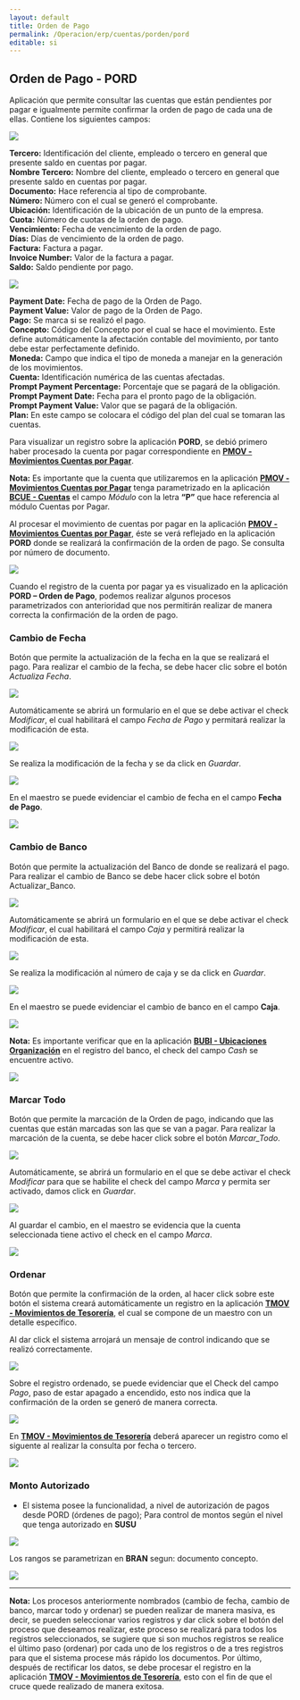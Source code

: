 ```yaml
---
layout: default
title: Orden de Pago
permalink: /Operacion/erp/cuentas/porden/pord
editable: si
---
```


## Orden de Pago - PORD

Aplicación que permite consultar las cuentas que están pendientes por pagar e igualmente permite confirmar la orden de pago de cada una de ellas. Contiene los siguientes campos:


![](PORD1.png)


**Tercero:** Identificación del cliente, empleado o  tercero en general que presente saldo en cuentas por pagar.  
**Nombre Tercero:** Nombre del cliente, empleado o  tercero en general que presente saldo en cuentas por pagar.  
**Documento:** Hace referencia al tipo de comprobante.  
**Número:** Número con el cual se generó el comprobante.  
**Ubicación:** Identificación de la ubicación de un punto de la empresa.  
**Cuota:** Número de cuotas de la orden de pago.  
**Vencimiento:** Fecha de vencimiento de la orden de pago.  
**Días:** Días de vencimiento de la orden de pago.  
**Factura:** Factura a pagar.  
**Invoice Number:** Valor de la factura a pagar.  
**Saldo:** Saldo pendiente por pago. 

![](PORD2.png)


**Payment Date:** Fecha de pago de la Orden de Pago.  
**Payment Value:** Valor de pago de la Orden de Pago.  
**Pago:** Se marca si se realizó el pago.  
**Concepto:** Código del Concepto por el cual se hace el movimiento. Este define automáticamente la afectación contable del movimiento, por tanto debe estar perfectamente definido.  
**Moneda:** Campo que indica el tipo de moneda a manejar en la generación de los movimientos.  
**Cuenta:** Identificación numérica de las cuentas afectadas.  
**Prompt Payment Percentage:** Porcentaje que se pagará de la obligación.  
**Prompt Payment Date:** Fecha para el pronto pago de la obligación.  
**Prompt Payment Value:** Valor que se pagará de la obligación.  
**Plan:** En este campo se colocara el código del plan del cual se tomaran las cuentas.  


Para visualizar un registro sobre la aplicación **PORD**, se debió primero haber procesado la cuenta por pagar correspondiente en [**PMOV - Movimientos Cuentas por Pagar**](https://github.com/OasisCom/Docs/blob/master/Operacion/erp/cuentas/pmovimient/pmov.md).  


**Nota:** Es importante que la cuenta que utilizaremos en la aplicación [**PMOV - Movimientos Cuentas por Pagar**](https://github.com/OasisCom/Docs/blob/master/Operacion/erp/cuentas/pmovimient/pmov.md)  tenga parametrizado en la aplicación [**BCUE - Cuentas**]() el campo _Módulo_ con la letra **“P”** que hace referencia al módulo Cuentas por Pagar.  


Al procesar el movimiento de cuentas por pagar en la aplicación [**PMOV - Movimientos Cuentas por Pagar**](https://github.com/OasisCom/Docs/blob/master/Operacion/erp/cuentas/pmovimient/pmov.md), éste se verá reflejado en la aplicación **PORD** donde se realizará la confirmación de la orden de pago. Se consulta por número de documento.  


![](PORD3.png)


Cuando el registro de la cuenta por pagar ya es visualizado en la aplicación **PORD –  Orden de Pago**, podemos realizar algunos procesos parametrizados con anterioridad que nos permitirán realizar de manera correcta la confirmación de la orden de pago.  


### Cambio de Fecha


Botón que permite la actualización de la fecha en la que se realizará el pago. Para realizar el cambio de la fecha, se debe hacer clic sobre el botón _Actualiza Fecha_.  


![](PORD4.png)


Automáticamente se abrirá un formulario en el que se debe activar el check _Modificar_, el cual habilitará el campo _Fecha de Pago_ y permitará realizar la modificación de esta.  


![](PORD5.png)


Se realiza la modificación de la fecha y se da click en _Guardar_.  


![](PORD6.png)


En el maestro se puede evidenciar el cambio de fecha en el campo **Fecha de Pago**.


![](PORD7.png)


### Cambio de Banco


Botón que permite la actualización del Banco de donde se realizará el pago. Para realizar el cambio de Banco se debe hacer click sobre el botón Actualizar_Banco.  


![](PORD8.png)


Automáticamente se abrirá un formulario en el que se debe activar el check _Modificar_, el cual habilitará el campo _Caja_ y permitirá realizar la modificación de esta.  


![](PORD9.png)


Se realiza la modificación al número de caja y se da click en _Guardar_.  


![](PORD10.png)


En el maestro se puede evidenciar el cambio de banco en el campo **Caja**.  


![](PORD11.png)


**Nota:** Es importante verificar que en la aplicación [**BUBI - Ubicaciones Organización**](https://github.com/OasisCom/Docs/blob/master/Operacion/common/borgan/bubi.md) en el registro del banco, el check del campo _Cash_ se encuentre activo.  


![](BUBI1.png)


### Marcar Todo


Botón que permite la marcación de la Orden de pago, indicando que las cuentas que están marcadas son las que se van a pagar. Para realizar la marcación de la cuenta, se debe hacer click sobre el botón _Marcar_Todo_.  


![](PORD12.png)


Automáticamente, se abrirá un formulario en el que se debe activar el check _Modificar_ para que se habilite el check del campo _Marca_ y permita ser activado, damos click en _Guardar_.  


![](PORD13.png)


Al guardar el cambio, en el maestro se evidencia que la cuenta seleccionada tiene activo el check en el campo _Marca_.  


![](PORD14.png)


### Ordenar


Botón que permite la confirmación de la orden, al hacer click sobre este botón el sistema creará automáticamente un registro en la aplicación [**TMOV - Movimientos de Tesorería**](https://github.com/OasisCom/Docs/blob/master/Operacion/erp/tesoreria/tmovimient/tmov.md), el cual se compone de un maestro con un detalle específico.  


Al dar click el sistema arrojará un mensaje de control indicando que se realizó correctamente.  


![](PORD15.png)


Sobre el registro ordenado, se puede evidenciar que el Check del campo _Pago_, paso de estar apagado a encendido, esto nos indica que la confirmación de la orden se generó de manera correcta.  


![](PORD16.png)


En  [**TMOV - Movimientos de Tesorería**](https://github.com/OasisCom/Docs/blob/master/Operacion/erp/tesoreria/tmovimient/tmov.md) deberá aparecer un registro como el siguente al realizar la consulta por fecha o tercero.  


![](PORD17.png)

### Monto Autorizado

* El sistema posee la funcionalidad, a nivel de autorización de pagos desde PORD (órdenes de pago);  Para control de montos según el nivel que tenga autorizado en **SUSU** 

![](PORD19.png)

Los rangos se parametrizan en **BRAN** segun: documento concepto.  

![](PORD20.png)

*************





**Nota:** Los procesos anteriormente nombrados (cambio de fecha, cambio de banco, marcar todo y ordenar) se pueden realizar de manera masiva, es decir, se pueden seleccionar varios registros y dar click sobre el botón del proceso que deseamos realizar, este proceso se realizará para todos los registros seleccionados, se sugiere que si son muchos registros se realice el último paso (ordenar) por cada uno de los registros o de a tres registros para que el sistema procese más rápido los documentos. Por último, después de rectificar los datos, se debe procesar el registro en la aplicación [**TMOV - Movimientos de Tesorería**](https://github.com/OasisCom/Docs/blob/master/Operacion/erp/tesoreria/tmovimient/tmov.md), esto con el fin de que el cruce quede realizado de manera exitosa.  
